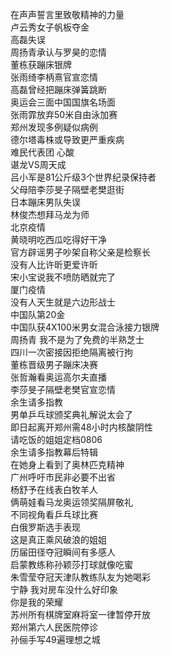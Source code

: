 在声声誓言里致敬精神的力量  
卢云秀女子帆板夺金  
高磊失误  
周扬青承认与罗昊的恋情  
董栋获蹦床银牌  
张雨绮李柄熹官宣恋情  
高磊曾经把蹦床弹簧跳断  
奥运会三面中国国旗名场面  
张雨霏放弃50米自由泳加赛  
郑州发现多例疑似病例  
德尔塔毒株或导致更严重疾病  
难民代表团 心酸  
谌龙VS周天成  
吕小军是81公斤级3个世界纪录保持者  
父母陪李莎旻子隔壁老樊逛街  
日本蹦床男队失误  
林俊杰想拜马龙为师  
北京疫情  
黄晓明吃西瓜吃得好干净  
官方辟谣男子吵架自称父亲是检察长  
没有人比许昕更爱许昕  
宋小宝说我不喷防晒就完了  
厦门疫情  
没有人天生就是六边形战士  
中国队第20金  
中国队获4X100米男女混合泳接力银牌  
周扬青 我不是为了免费的半熟芝士  
四川一次密接因拒绝隔离被行拘  
董栋晋级男子蹦床决赛  
张哲瀚看奥运高尔夫直播  
李莎旻子隔壁老樊官宣恋情  
余生请多指教  
男单乒乓球颁奖典礼解说太会了  
即日起离开郑州需48小时内核酸阴性  
请吃饭的姐姐定档0806  
余生请多指教幕后特辑  
在她身上看到了奥林匹克精神  
广州呼吁市民非必要不出省  
杨舒予在线表白牧羊人  
俩萌娃看马龙奥运领奖隔屏敬礼  
不同视角看乒乓球比赛  
白俄罗斯选手表现  
这是真正乘风破浪的姐姐  
历届田径夺冠瞬间有多感人  
启蒙教练称孙颖莎打球就像吃蜜  
朱雪莹夺冠天津队教练队友为她喝彩  
宁静 我对房车没什么好印象  
你是我的荣耀  
苏州所有棋牌室麻将室一律暂停开放  
郑州第六人民医院停诊  
孙俪手写49遍理想之城  
